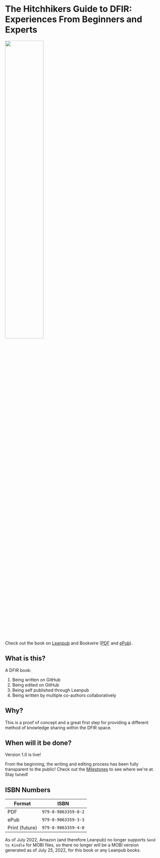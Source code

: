 # The Hitchhikers Guide to DFIR: Experiences From Beginners and Experts

<img src="https://raw.githubusercontent.com/Digital-Forensics-Discord-Server/TheHitchhikersGuidetoDFIRExperiencesFromBeginnersandExperts/main/manuscript/resources/BookCover.jpg" width="50%">

Check out the book on [Leanpub](https://leanpub.com/TheHitchhikersGuidetoDFIRExperiencesFromBeginnersandExperts) and Bookwire ([PDF](https://bookwire.com/book/USA/the-hitchhikers-guide-to-dfir-9798986335902-andrew-rathbun-85169559) and [ePub](https://www.bookwire.com/book/USA/the-hitchhikers-guide-to-dfir-9798986335933-andrew-rathbun-85353460)).

## What is this?

A DFIR book:

1. Being written on GitHub
2. Being edited on GitHub
3. Being self published through Leanpub
4. Being written by multiple co-authors collaboratively

## Why?

This is a proof of concept and a great first step for providing a different method of knowledge sharing within the DFIR space. 

## When will it be done?

Version 1.0 is live!

From the beginning, the writing and editing process has been fully transparent to the public! Check out the [Milestones](https://github.com/Digital-Forensics-Discord-Server/CrowdsourcedDFIRBook/milestones) to see where we're at. Stay tuned!

## ISBN Numbers

| Format | ISBN |
|---|---|
| PDF | `979-8-9863359-0-2` |
| ePub | `979-8-9863359-3-3` |
| Print (future) | `979-8-9863359-4-0` |


As of July 2022, Amazon (and therefore Leanpub) no longer supports `Send to Kindle` for MOBI files, so there no longer will be a MOBI version generated as of July 25, 2022, for this book or any Leanpub books.
